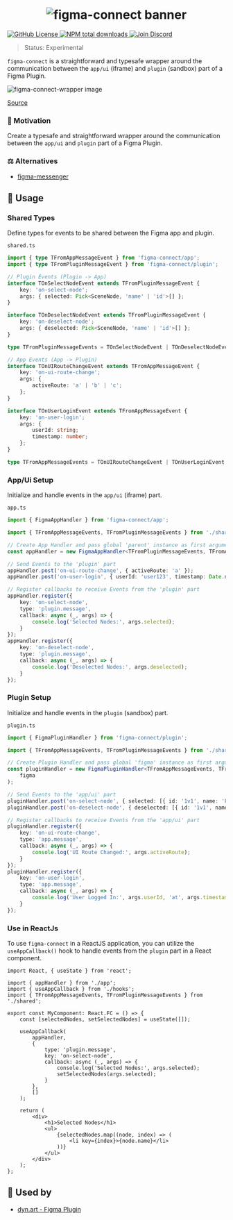 <h1 align="center">
    <img src="https://raw.githubusercontent.com/builder-group/monorepo/develop/packages/figma-connect/.github/banner.svg" alt="figma-connect banner">
</h1>

<p align="left">
    <a href="https://github.com/builder-group/monorepo/blob/develop/LICENSE">
        <img src="https://img.shields.io/github/license/builder-group/monorepo.svg?label=license&style=flat&colorA=293140&colorB=FDE200" alt="GitHub License"/>
    </a>
    <a href="https://www.npmjs.com/package/figma-connect">
        <img src="https://img.shields.io/npm/dt/figma-connect.svg?label=downloads&style=flat&colorA=293140&colorB=FDE200" alt="NPM total downloads"/>
    </a>
    <a href="https://discord.gg/w4xE3bSjhQ">
        <img src="https://img.shields.io/discord/795291052897992724.svg?label=&logo=discord&logoColor=000000&color=293140&labelColor=FDE200" alt="Join Discord"/>
    </a>
</p>

> Status: Experimental

`figma-connect` is a straightforward and typesafe wrapper around the communication between the `app/ui` (iframe) and `plugin` (sandbox) part of a Figma Plugin.

<img src="https://raw.githubusercontent.com/builder-group/monorepo/develop/packages/figma-connect/.github/figma-connect-wrapper.png" alt="figma-connect-wrapper image">

[Source](https://www.figma.com/plugin-docs/how-plugins-run/)

### 🌟 Motivation

Create a typesafe and straightforward wrapper around the communication between the `app/ui` and `plugin` part of a Figma Plugin.

### ⚖️ Alternatives

- [figma-messenger](https://github.com/okotoki/figma-messenger)

## 📖 Usage

### Shared Types

Define types for events to be shared between the Figma app and plugin.

`shared.ts`

```ts
import { type TFromAppMessageEvent } from 'figma-connect/app';
import { type TFromPluginMessageEvent } from 'figma-connect/plugin';

// Plugin Events (Plugin -> App)
interface TOnSelectNodeEvent extends TFromPluginMessageEvent {
	key: 'on-select-node';
	args: { selected: Pick<SceneNode, 'name' | 'id'>[] };
}

interface TOnDeselectNodeEvent extends TFromPluginMessageEvent {
	key: 'on-deselect-node';
	args: { deselected: Pick<SceneNode, 'name' | 'id'>[] };
}

type TFromPluginMessageEvents = TOnSelectNodeEvent | TOnDeselectNodeEvent;

// App Events (App -> Plugin)
interface TOnUIRouteChangeEvent extends TFromAppMessageEvent {
	key: 'on-ui-route-change';
	args: {
		activeRoute: 'a' | 'b' | 'c';
	};
}

interface TOnUserLoginEvent extends TFromAppMessageEvent {
	key: 'on-user-login';
	args: {
		userId: string;
		timestamp: number;
	};
}

type TFromAppMessageEvents = TOnUIRouteChangeEvent | TOnUserLoginEvent;
```

### App/Ui Setup

Initialize and handle events in the `app/ui` (iframe) part.

`app.ts`

```ts
import { FigmaAppHandler } from 'figma-connect/app';

import { TFromAppMessageEvents, TFromPluginMessageEvents } from './shared';

// Create App Handler and pass global 'parent' instance as first argument
const appHandler = new FigmaAppHandler<TFromPluginMessageEvents, TFromAppMessageEvents>(parent);

// Send Events to the 'plugin' part
appHandler.post('on-ui-route-change', { activeRoute: 'a' });
appHandler.post('on-user-login', { userId: 'user123', timestamp: Date.now() });

// Register callbacks to receive Events from the 'plugin' part
appHandler.register({
	key: 'on-select-node',
	type: 'plugin.message',
	callback: async (_, args) => {
		console.log('Selected Nodes:', args.selected);
	}
});
appHandler.register({
	key: 'on-deselect-node',
	type: 'plugin.message',
	callback: async (_, args) => {
		console.log('Deselected Nodes:', args.deselected);
	}
});
```

### Plugin Setup

Initialize and handle events in the `plugin` (sandbox) part.

`plugin.ts`

```ts
import { FigmaPluginHandler } from 'figma-connect/plugin';

import { TFromAppMessageEvents, TFromPluginMessageEvents } from './shared';

// Create Plugin Handler and pass global 'figma' instance as first argument
const pluginHandler = new FigmaPluginHandler<TFromAppMessageEvents, TFromPluginMessageEvents>(
	figma
);

// Send Events to the 'app/ui' part
pluginHandler.post('on-select-node', { selected: [{ id: '1v1', name: 'Frame1' }] });
pluginHandler.post('on-deselect-node', { deselected: [{ id: '1v1', name: 'Frame1' }] });

// Register callbacks to receive Events from the 'app/ui' part
pluginHandler.register({
	key: 'on-ui-route-change',
	type: 'app.message',
	callback: async (_, args) => {
		console.log('UI Route Changed:', args.activeRoute);
	}
});
pluginHandler.register({
	key: 'on-user-login',
	type: 'app.message',
	callback: async (_, args) => {
		console.log('User Logged In:', args.userId, 'at', args.timestamp);
	}
});
```

### Use in ReactJs

To use `figma-connect` in a ReactJS application, you can utilize the `useAppCallback()` hook to handle events from the `plugin` part in a React component.

```tsx
import React, { useState } from 'react';

import { appHandler } from './app';
import { useAppCallback } from './hooks';
import { TFromAppMessageEvents, TFromPluginMessageEvents } from './shared';

export const MyComponent: React.FC = () => {
	const [selectedNodes, setSelectedNodes] = useState([]);

	useAppCallback(
		appHandler,
		{
			type: 'plugin.message',
			key: 'on-select-node',
			callback: async (_, args) => {
				console.log('Selected Nodes:', args.selected);
				setSelectedNodes(args.selected);
			}
		},
		[]
	);

	return (
		<div>
			<h1>Selected Nodes</h1>
			<ul>
				{selectedNodes.map((node, index) => (
					<li key={index}>{node.name}</li>
				))}
			</ul>
		</div>
	);
};
```

## 👀 Used by

- [dyn.art - Figma Plugin](https://github.com/dyn-art/monorepo/tree/develop/apps/figma-plugin)
